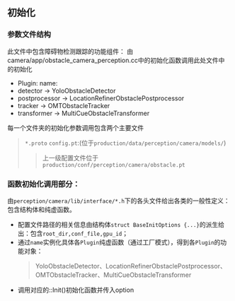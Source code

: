## 初始化
### 参数文件结构
此文件中包含障碍物检测跟踪的功能组件：
由camera/app/obstacle_camera_perception.cc中的初始化函数调用此处文件中的初始化

- Plugin:                    name:
- detector          ->       YoloObstacleDetector   
- postprocessor     ->       LocationRefinerObstaclePostprocessor
- tracker           ->       OMTObstacleTracker
- transformer       ->       MultiCueObstacleTransformer

每一个文件夹的初始化参数调用包含两个主要文件
> `*.proto`
> `config.pt`:(位于`production/data/perception/camera/models/`)
>> 上一级配置文件位于`production/conf/perception/camera/obstacle.pt`

### 函数初始化调用部分：
由`perception/camera/lib/interface/*.h`下的各头文件给出各类的一般性定义：包含结构体和纯虚函数。

- 配置文件路径的相关信息由结构体`struct BaseInitOptions {...}`的派生给出：包含`root_dir,conf_file,gpu_id`；
- 通过`name`实例化具体各`Plugin`纯虚函数（通过工厂模式），得到各`Plugin`的功能对象：
    >  YoloObstacleDetector、LocationRefinerObstaclePostprocessor、OMTObstacleTracker、MultiCueObstacleTransformer
- 调用对应的::Init()初始化函数并传入option
